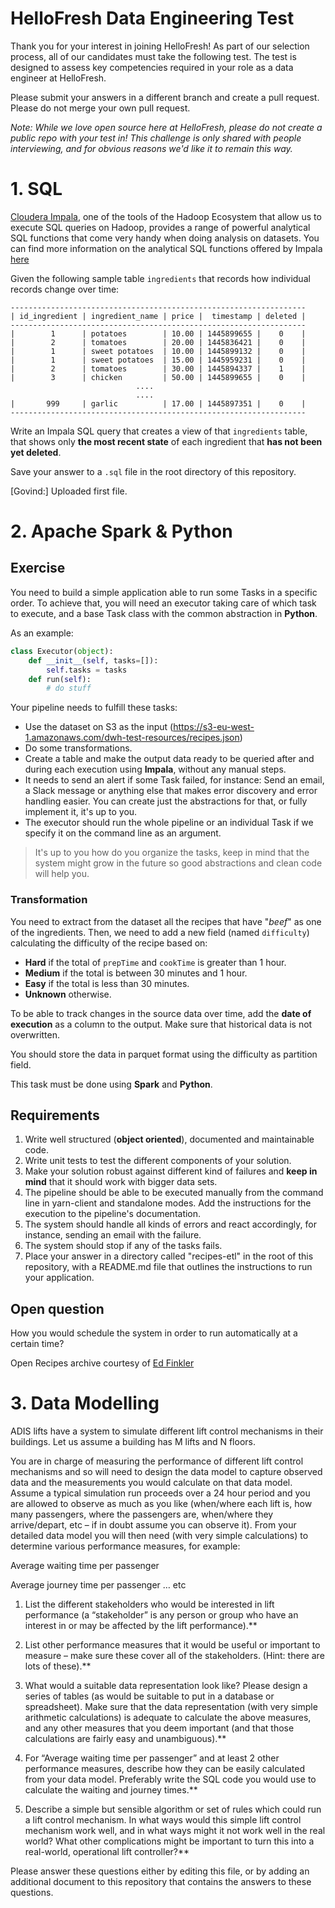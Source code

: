 # HelloFresh Data Engineering Test

Thank you for your interest in joining HelloFresh! As part of our selection process, all of our candidates must take the following test.
The test is designed to assess key competencies required in your role as a data engineer at HelloFresh.

Please submit your answers in a different branch and create a pull request. Please do not merge your own pull request.

_Note: While we love open source here at HelloFresh, please do not create a public repo with your test in! This challenge is only shared with people interviewing, and for obvious reasons we'd like it to remain this way._

# 1. SQL

[Cloudera Impala](http://impala.io/), one of the tools of the Hadoop Ecosystem that allow us to execute SQL queries on Hadoop, provides a range of powerful analytical SQL functions that come very handy when doing analysis on datasets. You can find more information on the analytical SQL functions offered by Impala [here](http://www.cloudera.com/content/www/en-us/documentation/archive/impala/2-x/2-1-x/topics/impala_analytic_functions.html)

Given the following sample table `ingredients` that records how individual records change over time: 
```
------------------------------------------------------------------
| id_ingredient | ingredient_name | price |  timestamp | deleted |
------------------------------------------------------------------
|        1      | potatoes        | 10.00 | 1445899655 |    0    |
|        2      | tomatoes        | 20.00 | 1445836421 |    0    |
|        1      | sweet potatoes  | 10.00 | 1445899132 |    0    |
|        1      | sweet potatoes  | 15.00 | 1445959231 |    0    |
|        2      | tomatoes        | 30.00 | 1445894337 |    1    |
|        3      | chicken         | 50.00 | 1445899655 |    0    |
							....
							....
|       999     | garlic          | 17.00 | 1445897351 |    0    |
------------------------------------------------------------------

```
Write an Impala SQL query that creates a view of that `ingredients` table, that shows only **the most recent state** of each ingredient that **has not been yet deleted**.

Save your answer to a `.sql` file in the root directory of this repository.

[Govind:] Uploaded first file.
# 2. Apache Spark & Python

## Exercise

You need to build a simple application able to run some Tasks in a specific order. To achieve that, you will need an executor taking care of which task to execute, and a base Task class with the common abstraction in **Python**.

As an example:

```python
class Executor(object):
    def __init__(self, tasks=[]):
        self.tasks = tasks
    def run(self):
        # do stuff
```

Your pipeline needs to fulfill these tasks:

- Use the dataset on S3 as the input (https://s3-eu-west-1.amazonaws.com/dwh-test-resources/recipes.json)
- Do some transformations.
- Create a table and make the output data ready to be queried after and during each execution using **Impala**, without any manual steps.
- It needs to send an alert if some Task failed, for instance: Send an email, a Slack message or anything else that makes error discovery and error handling easier. You can create just the abstractions for that, or fully implement it, it's up to you.
- The executor should run the whole pipeline or an individual Task if we specify it on the command line as an argument.

> It's up to you how do you organize the tasks, keep in mind that the system might grow in the future so good abstractions and clean code will help you.

### Transformation

You need to extract from the dataset all the recipes that have "*beef*" as one of the ingredients. Then, we need to add a new field (named `difficulty`) calculating the difficulty of the recipe based on:

- **Hard** if the total of `prepTime` and `cookTime` is greater than 1 hour.
- **Medium** if the total is between 30 minutes and 1 hour.
- **Easy** if the total is less than 30 minutes.
- **Unknown** otherwise.

To be able to track changes in the source data over time, add the **date of execution** as a column to the output. Make sure that historical data is not overwritten.

You should store the data in parquet format using the difficulty as partition field.

This task must be done using **Spark** and **Python**.

## Requirements

1. Write well structured (**object oriented**), documented and maintainable code.
2. Write unit tests to test the different components of your solution.
3. Make your solution robust against different kind of failures and **keep in mind** that it should work with bigger data sets.
4. The pipeline should be able to be executed manually from the command line in yarn-client and standalone modes. Add the instructions for the execution to the pipeline's documentation.
5. The system should handle all kinds of errors and react accordingly, for instance, sending an email with the failure.
6. The system should stop if any of the tasks fails.
7. Place your answer in a directory called "recipes-etl" in the root of this repository, with a README.md file that outlines the instructions to run your application.

## Open question

How you would schedule the system in order to run automatically at a certain time?

Open Recipes archive courtesy of [Ed Finkler](https://github.com/fictivekin/openrecipes)

# 3. Data Modelling

ADIS lifts have a system to simulate different lift control mechanisms in their buildings. Let us assume a building has M lifts and N floors.

You are in charge of measuring the performance of different lift control mechanisms and so will need to design the data model to capture observed data and the measurements you would calculate on that data model. Assume a typical simulation run proceeds over a 24 hour period and you are allowed to observe as much as you like (when/where each lift is, how many passengers, where the passengers are, when/where they arrive/depart, etc – if in doubt assume you can observe it). From your detailed data model you will then need (with very simple calculations) to determine various performance measures, for example:

Average waiting time per passenger 

Average journey time per passenger 
… etc 

1. List the different stakeholders who would be interested in lift performance (a “stakeholder” is any person or group who have an interest in or may be affected by the lift performance).**


2. List other performance measures that it would be useful or important to measure – make sure these cover all of the stakeholders. (Hint: there are lots of these).**


3. What would a suitable data representation look like? Please design a series of tables (as would be suitable to put in a database or spreadsheet). Make sure that the data representation (with very simple arithmetic calculations) is adequate to calculate the above measures, and any other measures that you deem important (and that those calculations are fairly easy and unambiguous).**


4. For “Average waiting time per passenger” and at least 2 other performance measures, describe how they can be easily calculated from your data model. Preferably write the SQL code you would use to calculate the waiting and journey times.**


5. Describe a simple but sensible algorithm or set of rules which could run a lift control mechanism. In what ways would this simple lift control mechanism work well, and in what ways might it not work well in the real world? What other complications might be important to turn this into a real-world, operational lift controller?**


Please answer these questions either by editing this file, or by adding an additional document to this repository that contains the answers to these questions.
